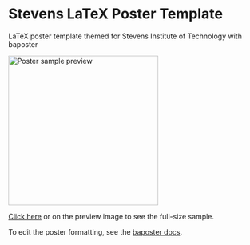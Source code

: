# Stevens LaTeX Poster Template
LaTeX poster template themed for Stevens Institute of Technology with baposter

<a href="https://keevindoherty.github.io/stevens_latex_poster/poster_portrait.pdf" ><img src="https://keevindoherty.github.io/img/poster_portrait-preview.jpg" width=300px alt="Poster sample preview"></a>


[Click here](https://keevindoherty.github.io/stevens_latex_poster/poster_portrait.pdf) or on the preview image to see the full-size sample.

To edit the poster formatting, see the [baposter docs](http://www.brian-amberg.de/uni/poster/).
